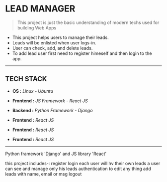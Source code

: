 # LEAD MANAGER

> This project is just the basic understanding of modern techs used for building Web Apps

* This project helps users to manage their leads.
* Leads will be enlisted when user logs-in.
* User can check, add, and delete leads.
* To add lead user first need to register himeself and then login to the app.

---

## TECH STACK

* **OS :** *Linux - Ubuntu*
* **Frontend :** *JS Framework - React JS*
* **Backend :** *Python Framework - Django*

* **Frontend :** *React JS*
* **Frontend :** *React JS*
* **Frontend :** *React JS*

---

Python framework 'Django' and JS library 'React'

this project includes-:
register
login
each user will hv their own leads
a user can see and manage only his leads
authentication to edit any thing 
add leads with name, email or msg
logout
